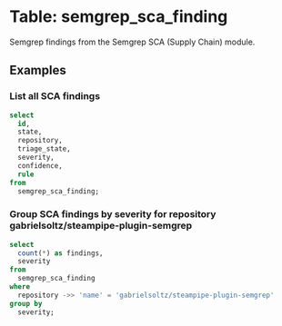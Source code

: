 # Table: semgrep_sca_finding

Semgrep findings from the Semgrep SCA (Supply Chain) module.

## Examples

### List all SCA findings

```sql
select
  id,
  state,
  repository,
  triage_state,
  severity,
  confidence,
  rule
from
  semgrep_sca_finding;
```

### Group SCA findings by severity for repository gabrielsoltz/steampipe-plugin-semgrep

```sql
select
  count(*) as findings,
  severity
from
  semgrep_sca_finding
where
  repository ->> 'name' = 'gabrielsoltz/steampipe-plugin-semgrep'
group by
  severity;
```
